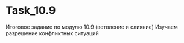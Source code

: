 # Task_10.9
Итоговое задание по модулю 10.9 (ветвление и слияние)
Изучаем разрешение конфликтных ситуаций